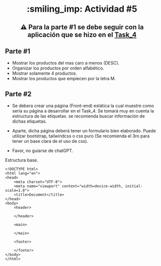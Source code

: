 <h1 align="center"> :smiling_imp: Actividad #5</h1>



<h2 align="center">⚠️ Para la parte #1 se debe seguir con la aplicación que se hizo en el <a href="https://github.com/JuanJooose/Java_Course/blob/main/Tasks/Task_4.md">Task_4</a> </h2>


<h2>Parte #1</h2>

- Mostrar los productos del mas caro a menos (DESC).
- Organizar los productos por orden alfabético.
- Mostrar solamente 4 productos. 
- Mostrar los productos que empiecen por la letra M.

<h2>Parte #2</h2>

- Se debera crear una página (Front-end) estática la cual muestre como sería su página a desarrollar en el Task_4. Se tomará muy en cuenta la estructura de las etiquetas. se recomienda buscar información de dichas etiquetas.

- Aparte, dicha página deberá tener un formulario bien elaborado. Puede utilizar bootstrap, tailwindcss o css puro (Se recomienda el 3ro para tener un base clara de el uso de css).

- Favor, no guiarse de chatGPT.

Estructura base.

```html,
<!DOCTYPE html>
<html lang="en">
<head>
    <meta charset="UTF-8">
    <meta name="viewport" content="width=device-width, initial-scale=1.0">
    <title>Document</title>
</head>
<body>
    <header>
        
    </header>
    
    <main>
       
    </main>

    <footer>

    </footer>
</body>
</html>
```
